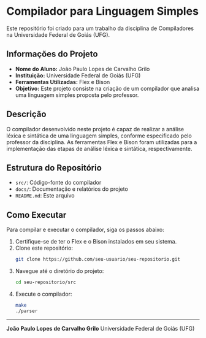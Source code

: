 # Compilador para Linguagem Simples

Este repositório foi criado para um trabalho da disciplina de Compiladores na Universidade Federal de Goiás (UFG).

## Informações do Projeto

- **Nome do Aluno:** João Paulo Lopes de Carvalho Grilo
- **Instituição:** Universidade Federal de Goiás (UFG)
- **Ferramentas Utilizadas:** Flex e Bison
- **Objetivo:** Este projeto consiste na criação de um compilador que analisa uma linguagem simples proposta pelo professor.

## Descrição

O compilador desenvolvido neste projeto é capaz de realizar a análise léxica e sintática de uma linguagem simples, conforme especificado pelo professor da disciplina. As ferramentas Flex e Bison foram utilizadas para a implementação das etapas de análise léxica e sintática, respectivamente.

## Estrutura do Repositório

- `src/`: Código-fonte do compilador
- `docs/`: Documentação e relatórios do projeto
- `README.md`: Este arquivo

## Como Executar

Para compilar e executar o compilador, siga os passos abaixo:

1. Certifique-se de ter o Flex e o Bison instalados em seu sistema.
2. Clone este repositório:
    ```bash
    git clone https://github.com/seu-usuario/seu-repositorio.git
    ```
3. Navegue até o diretório do projeto:
    ```bash
    cd seu-repositorio/src
    ```
4. Execute o compilador:
    ```bash
    make
    ./parser
    ```
---

**João Paulo Lopes de Carvalho Grilo**
Universidade Federal de Goiás (UFG)
